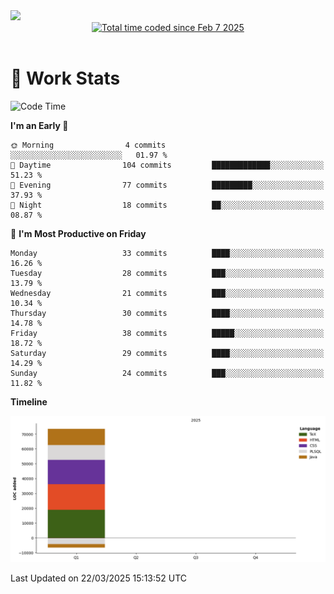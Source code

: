 <img src="https://capsule-render.vercel.app/api?type=waving&color=E0D7C8&height=200&section=header&text=Jeong8333&animation=fadeIn&fontColor=6D4930&fontSize=65&fontAlignY=60&stroke=6D4930&strokeWidth=3" />

<div align = center>
<a href="https://wakatime.com/@9207cd9b-e0ca-4b15-bb6a-6ad0a31854f8"><img src="https://wakatime.com/badge/user/9207cd9b-e0ca-4b15-bb6a-6ad0a31854f8.svg" alt="Total time coded since Feb 7 2025" /></a>
</div>
<br>

# 📝 **Work Stats**


<!--START_SECTION:waka-->
![Code Time](http://img.shields.io/badge/Code%20Time-8%20hrs%2033%20mins-blue)

**I'm an Early 🐤** 

```text
🌞 Morning                4 commits           ░░░░░░░░░░░░░░░░░░░░░░░░░   01.97 % 
🌆 Daytime                104 commits         █████████████░░░░░░░░░░░░   51.23 % 
🌃 Evening                77 commits          █████████░░░░░░░░░░░░░░░░   37.93 % 
🌙 Night                  18 commits          ██░░░░░░░░░░░░░░░░░░░░░░░   08.87 % 
```
📅 **I'm Most Productive on Friday** 

```text
Monday                   33 commits          ████░░░░░░░░░░░░░░░░░░░░░   16.26 % 
Tuesday                  28 commits          ███░░░░░░░░░░░░░░░░░░░░░░   13.79 % 
Wednesday                21 commits          ███░░░░░░░░░░░░░░░░░░░░░░   10.34 % 
Thursday                 30 commits          ████░░░░░░░░░░░░░░░░░░░░░   14.78 % 
Friday                   38 commits          █████░░░░░░░░░░░░░░░░░░░░   18.72 % 
Saturday                 29 commits          ████░░░░░░░░░░░░░░░░░░░░░   14.29 % 
Sunday                   24 commits          ███░░░░░░░░░░░░░░░░░░░░░░   11.82 % 
```


**Timeline**

![Lines of Code chart](https://raw.githubusercontent.com/Jeong8333/Jeong8333/main/assets/bar_graph.png)


 Last Updated on 22/03/2025 15:13:52 UTC
<!--END_SECTION:waka-->

